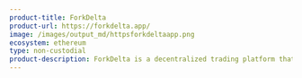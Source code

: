 ```yaml
---
product-title: ForkDelta
product-url: https://forkdelta.app/
image: /images/output_md/httpsforkdeltaapp.png
ecosystem: ethereum
type: non-custodial
product-description: ForkDelta is a decentralized trading platform that lets you trade Ether and Ethereum-based tokens directly with other users.
---
```

